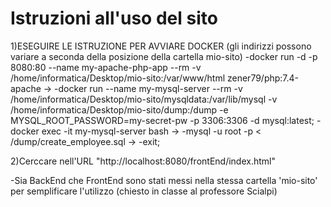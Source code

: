 # Istruzioni all'uso del sito

1)ESEGUIRE LE ISTRUZIONE PER AVVIARE DOCKER (gli indirizzi possono variare a seconda della posizione della cartella mio-sito)
-docker run -d -p 8080:80 --name my-apache-php-app --rm  -v /home/informatica/Desktop/mio-sito:/var/www/html zener79/php:7.4-apache -> 
-docker run --name my-mysql-server --rm -v /home/informatica/Desktop/mio-sito/mysqldata:/var/lib/mysql -v /home/informatica/Desktop/mio-sito/dump:/dump -e MYSQL_ROOT_PASSWORD=my-secret-pw -p 3306:3306 -d mysql:latest;
-docker exec -it my-mysql-server bash ->
-mysql -u root -p < /dump/create_employee.sql ->
-exit;

2)Cerccare nell'URL "http://localhost:8080/frontEnd/index.html" 

-Sia BackEnd che FrontEnd sono stati messi nella stessa cartella 'mio-sito' per semplificare l'utilizzo (chiesto in classe al professore Scialpi)
